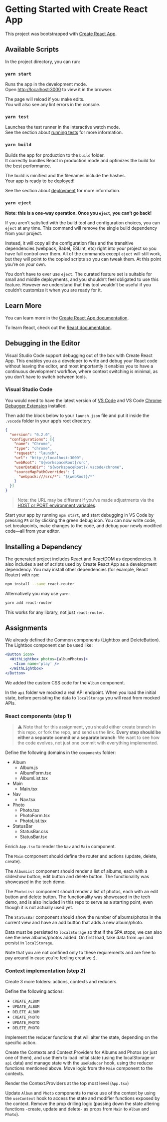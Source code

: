 # Getting Started with Create React App

This project was bootstrapped with [Create React App](https://github.com/facebook/create-react-app).

## Available Scripts

In the project directory, you can run:

### `yarn start`

Runs the app in the development mode.\
Open [http://localhost:3000](http://localhost:3000) to view it in the browser.

The page will reload if you make edits.\
You will also see any lint errors in the console.

### `yarn test`

Launches the test runner in the interactive watch mode.\
See the section about [running tests](https://facebook.github.io/create-react-app/docs/running-tests) for more information.

### `yarn build`

Builds the app for production to the `build` folder.\
It correctly bundles React in production mode and optimizes the build for the best performance.

The build is minified and the filenames include the hashes.\
Your app is ready to be deployed!

See the section about [deployment](https://facebook.github.io/create-react-app/docs/deployment) for more information.

### `yarn eject`

**Note: this is a one-way operation. Once you `eject`, you can’t go back!**

If you aren’t satisfied with the build tool and configuration choices, you can `eject` at any time. This command will remove the single build dependency from your project.

Instead, it will copy all the configuration files and the transitive dependencies (webpack, Babel, ESLint, etc) right into your project so you have full control over them. All of the commands except `eject` will still work, but they will point to the copied scripts so you can tweak them. At this point you’re on your own.

You don’t have to ever use `eject`. The curated feature set is suitable for small and middle deployments, and you shouldn’t feel obligated to use this feature. However we understand that this tool wouldn’t be useful if you couldn’t customize it when you are ready for it.

## Learn More

You can learn more in the [Create React App documentation](https://facebook.github.io/create-react-app/docs/getting-started).

To learn React, check out the [React documentation](https://reactjs.org/).

## Debugging in the Editor

Visual Studio Code support debugging out of the box with Create React App. This enables you as a developer to write and debug your React code without leaving the editor, and most importantly it enables you to have a continuous development workflow, where context switching is minimal, as you don’t have to switch between tools.

### Visual Studio Code

You would need to have the latest version of [VS Code](https://code.visualstudio.com) and VS Code [Chrome Debugger Extension](https://marketplace.visualstudio.com/items?itemName=msjsdiag.debugger-for-chrome) installed.

Then add the block below to your `launch.json` file and put it inside the `.vscode` folder in your app’s root directory.

```json
{
  "version": "0.2.0",
  "configurations": [{
    "name": "Chrome",
    "type": "chrome",
    "request": "launch",
    "url": "http://localhost:3000",
    "webRoot": "${workspaceRoot}/src",
    "userDataDir": "${workspaceRoot}/.vscode/chrome",
    "sourceMapPathOverrides": {
      "webpack:///src/*": "${webRoot}/*"
    }
  }]
}
```
>Note: the URL may be different if you've made adjustments via the [HOST or PORT environment variables](#advanced-configuration).

Start your app by running `npm start`, and start debugging in VS Code by pressing `F5` or by clicking the green debug icon. You can now write code, set breakpoints, make changes to the code, and debug your newly modified code—all from your editor.

## Installing a Dependency

The generated project includes React and ReactDOM as dependencies. It also includes a set of scripts used by Create React App as a development dependency. You may install other dependencies (for example, React Router) with `npm`:

```sh
npm install --save react-router
```

Alternatively you may use `yarn`:

```sh
yarn add react-router
```

This works for any library, not just `react-router`.

## Assignments

We already defined the Common components (Lightbox and DeleteButton). The Lightbox component can be used like:
```jsx
<Button icon>
  <WithLightbox photos={albumPhotos}>
    <Icon name='play' />
  </WithLightbox>
</Button>
```

We added the custom CSS code for the `Album` component.

In the `api` folder we mocked a real API endpoint. When you load the initial state, before persisting the data to `localStorage` you will read from mocked APIs.
### React components (step 1)

> :warning: Note that for this assignment, you should either create branch in this repo, or fork the repo, and send us the link.
**Every step should be either a separate commit or a separate branch**: We want to see how the code evolves, not just one commit with everything implemented.

Define the following domains in the `components` folder:
- Album
  - Album.js
  - AlbumForm.tsx
  - AlbumList.tsx
- Main
  - Main.tsx
- Nav
  - Nav.tsx
- Photo
  - Photo.tsx
  - PhotoForm.tsx
  - PhotoList.tsx
- StatusBar
  - StatusBar.css
  - StatusBar.tsx

Enrich `App.tsx` to render the `Nav` and `Main` component.

The `Main` component should define the router and actions (update, delete, create).

The `AlbumList` component should render a list of albums, each with a slideshow button, edit button and delete button. The functionality was showcased in the tech demo.

The `PhotoList` component should render a list of photos, each with an edit button and delete button. The functionality was showcased in the tech demo, and is also included in this repo to serve as a starting point, even though it is not actually used yet.

The `StatusBar` component should show the number of albums/photos in the current view and have an add button that adds a new album/photo.

Data must be persisted to `localStorage` so that if the SPA stops, we can also see the new albums/photos added. On first load, take data from `api` and persist in `localStorage`.

Note that you are not confined only to these requirements and are free to pay around in case you're feeling creative :).

### Context implementation (step 2)

Create 3 more folders: actions, contexts and reducers.

Define the following actions:
- `CREATE_ALBUM`
- `UPDATE_ALBUM`
- `DELETE_ALBUM`
- `CREATE_PHOTO`
- `UPDATE_PHOTO`
- `DELETE_PHOTO`

Implement the reducer functions that will alter the state, depending on the specific action.

Create the Contexts and Context.Providers for Albums and Photos (or just one of them), and use them to load initial state (using the localStorage or `api` data) and manage state with the `useReducer` hook, using the reducer functions mentioned above. Move logic from the `Main` component to the contexts.

Render the Context.Providers at the top most level (`App.tsx`)

Update `Album` and `Photo` components to make use of the context by using the `useContext` hook to access the state and modifier functions exposed by the context. Remove the prop drilling logic (passing down the state altering functions -create, update and delete- as props from `Main` to `Album` and `Photo`).
